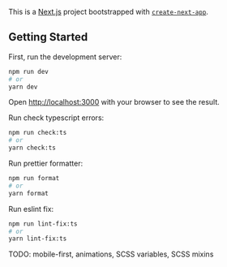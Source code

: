 This is a [Next.js](https://nextjs.org/) project bootstrapped with [`create-next-app`](https://github.com/vercel/next.js/tree/canary/packages/create-next-app).

## Getting Started

First, run the development server:

```bash
npm run dev
# or
yarn dev
```

Open [http://localhost:3000](http://localhost:3000) with your browser to see the result.

Run check typescript errors:

```bash
npm run check:ts
# or
yarn check:ts
```

Run prettier formatter:

```bash
npm run format
# or
yarn format
```

Run eslint fix:

```bash
npm run lint-fix:ts
# or
yarn lint-fix:ts
```

TODO: mobile-first, animations, SCSS variables, SCSS mixins
